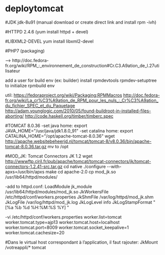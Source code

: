 # deploytomcat

#JDK
jdk-8u91 (manual download or create direct link and install rpm -ivh)

#HTTPD
2.4.6 (yum install httpd + devel)

#LIBXML2-DEVEL
yum install libxml2-devel

#PHP7 (packaging)
<p>--> http://doc.fedora-fr.org/wiki/RPM_:_environnement_de_construction#Cr.C3.A9ation_de_l.27utilisateur</p>
add a user for build env (ex: builder)
install rpmdevtools
rpmdev-setuptree to initialize rpmbuild env

util:
https://fedoraproject.org/wiki/Packaging:RPMMacros
http://doc.fedora-fr.org/wiki/La_cr%C3%A9ation_de_RPM_pour_les_nuls_:_Cr%C3%A9ation_du_fichier_SPEC_et_du_Paquetage
http://adam.younglogic.com/2010/05/found-buildroot-in-installed-files-aborting/
http://code.haskell.org/timber/timberc.spec

#TOMCAT 8.0.36
-set java home:
export JAVA_HOME="/usr/java/jdk1.8.0_91"
-set catalina home:
export CATALINA_HOME="/opt/apache-tomcat-8.0.36"
wget http://apache.websitebeheerjd.nl/tomcat/tomcat-8/v8.0.36/bin/apache-tomcat-8.0.36.tar.gz
mv to /opt

#MOD_JK: Tomcat Connectors JK 1.2
wget http://wwwftp.ciril.fr/pub/apache/tomcat/tomcat-connectors/jk/tomcat-connectors-1.2.41-src.tar.gz
cd native
./configure --with-apxs=/usr/bin/apxs
  make
cd apache-2.0
cp mod_jk.so /usr/lib64/httpd/modules/

-add to httpd.conf:
LoadModule jk_module          /usr/lib64/httpd/modules/mod_jk.so
JkWorkersFile /etc/httpd/conf/workers.properties
JkShmFile     /var/log/httpd/mod_jk.shm
JkLogFile /var/log/httpd/mod_jk.log
JkLogLevel info
JkLogStampFormat "[%a %b %d %H:%M:%S %Y] "

-vi /etc/httpd/conf/workers.properties
worker.list=tomcat
worker.tomcat.type=ajp13
worker.tomcat.host=localhost
worker.tomcat.port=8009
worker.tomcat.socket_keepalive=1
worker.tomcat.cachesize=20

#Dans le virtual host correspondant à l’application, il faut rajouter:
JkMount /votreappli/* tomcat
